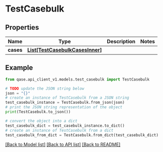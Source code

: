 # TestCasebulk


## Properties

Name | Type | Description | Notes
------------ | ------------- | ------------- | -------------
**cases** | [**List[TestCasebulkCasesInner]**](TestCasebulkCasesInner.md) |  | 

## Example

```python
from qase.api_client_v1.models.test_casebulk import TestCasebulk

# TODO update the JSON string below
json = "{}"
# create an instance of TestCasebulk from a JSON string
test_casebulk_instance = TestCasebulk.from_json(json)
# print the JSON string representation of the object
print(TestCasebulk.to_json())

# convert the object into a dict
test_casebulk_dict = test_casebulk_instance.to_dict()
# create an instance of TestCasebulk from a dict
test_casebulk_from_dict = TestCasebulk.from_dict(test_casebulk_dict)
```
[[Back to Model list]](../README.md#documentation-for-models) [[Back to API list]](../README.md#documentation-for-api-endpoints) [[Back to README]](../README.md)


